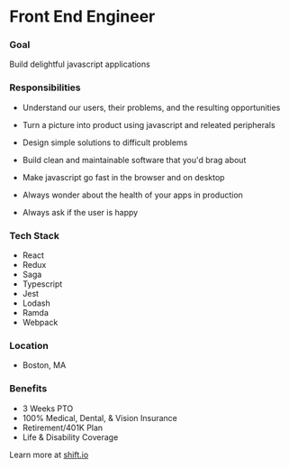 # Front End Engineer

### Goal

Build delightful javascript applications

### Responsibilities

* Understand our users, their problems, and the resulting opportunities

* Turn a picture into product using javascript and releated peripherals

* Design simple solutions to difficult problems

* Build clean and maintainable software that you'd brag about

* Make javascript go fast in the browser and on desktop

* Always wonder about the health of your apps in production

* Always ask if the user is happy


### Tech Stack
* React
* Redux
* Saga
* Typescript
* Jest
* Lodash
* Ramda
* Webpack

### Location
* Boston, MA

### Benefits
* 3 Weeks PTO
* 100% Medical, Dental, & Vision Insurance
* Retirement/401K Plan
* Life & Disability Coverage

Learn more at [shift.io](https://shift.io/)
